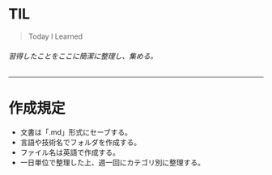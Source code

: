 TIL
=
> Today I Learned
###### 習得したことをここに簡潔に整理し、集める。
---------------------------------
作成規定
=
* 文書は「.md」形式にセーブする。
* 言語や技術名でフォルダを作成する。
* ファイル名は英語で作成する。
* 一日単位で整理した上、週一回にカテゴリ別に整理する。

